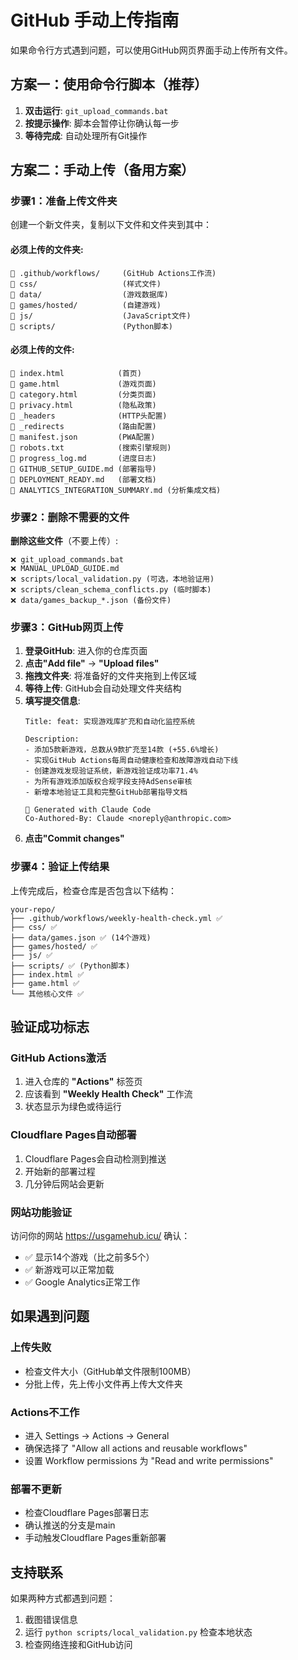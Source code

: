 # GitHub 手动上传指南

如果命令行方式遇到问题，可以使用GitHub网页界面手动上传所有文件。

## 方案一：使用命令行脚本（推荐）

1. **双击运行**: `git_upload_commands.bat`
2. **按提示操作**: 脚本会暂停让你确认每一步
3. **等待完成**: 自动处理所有Git操作

## 方案二：手动上传（备用方案）

### 步骤1：准备上传文件夹
创建一个新文件夹，复制以下文件和文件夹到其中：

#### 必须上传的文件夹:
```
📁 .github/workflows/     (GitHub Actions工作流)
📁 css/                   (样式文件)
📁 data/                  (游戏数据库)
📁 games/hosted/          (自建游戏) 
📁 js/                    (JavaScript文件)
📁 scripts/               (Python脚本)
```

#### 必须上传的文件:
```
📄 index.html            (首页)
📄 game.html             (游戏页面)
📄 category.html         (分类页面)
📄 privacy.html          (隐私政策)
📄 _headers              (HTTP头配置)
📄 _redirects            (路由配置)
📄 manifest.json         (PWA配置)
📄 robots.txt            (搜索引擎规则)
📄 progress_log.md       (进度日志)
📄 GITHUB_SETUP_GUIDE.md (部署指导)
📄 DEPLOYMENT_READY.md   (部署文档)
📄 ANALYTICS_INTEGRATION_SUMMARY.md (分析集成文档)
```

### 步骤2：删除不需要的文件
**删除这些文件**（不要上传）:
```
❌ git_upload_commands.bat
❌ MANUAL_UPLOAD_GUIDE.md  
❌ scripts/local_validation.py (可选，本地验证用)
❌ scripts/clean_schema_conflicts.py (临时脚本)
❌ data/games_backup_*.json (备份文件)
```

### 步骤3：GitHub网页上传

1. **登录GitHub**: 进入你的仓库页面
2. **点击"Add file"** → **"Upload files"**
3. **拖拽文件夹**: 将准备好的文件夹拖到上传区域
4. **等待上传**: GitHub会自动处理文件夹结构
5. **填写提交信息**:
   ```
   Title: feat: 实现游戏库扩充和自动化监控系统
   
   Description:
   - 添加5款新游戏，总数从9款扩充至14款 (+55.6%增长)  
   - 实现GitHub Actions每周自动健康检查和故障游戏自动下线
   - 创建游戏发现验证系统，新游戏验证成功率71.4%
   - 为所有游戏添加版权合规字段支持AdSense审核
   - 新增本地验证工具和完整GitHub部署指导文档
   
   🤖 Generated with Claude Code
   Co-Authored-By: Claude <noreply@anthropic.com>
   ```
6. **点击"Commit changes"**

### 步骤4：验证上传结果

上传完成后，检查仓库是否包含以下结构：
```
your-repo/
├── .github/workflows/weekly-health-check.yml ✅
├── css/ ✅
├── data/games.json ✅ (14个游戏)
├── games/hosted/ ✅
├── js/ ✅  
├── scripts/ ✅ (Python脚本)
├── index.html ✅
├── game.html ✅
└── 其他核心文件 ✅
```

## 验证成功标志

### GitHub Actions激活
1. 进入仓库的 **"Actions"** 标签页
2. 应该看到 **"Weekly Health Check"** 工作流
3. 状态显示为绿色或待运行

### Cloudflare Pages自动部署  
1. Cloudflare Pages会自动检测到推送
2. 开始新的部署过程
3. 几分钟后网站会更新

### 网站功能验证
访问你的网站 https://usgamehub.icu/ 确认：
- ✅ 显示14个游戏（比之前多5个）
- ✅ 新游戏可以正常加载
- ✅ Google Analytics正常工作

## 如果遇到问题

### 上传失败
- 检查文件大小（GitHub单文件限制100MB）
- 分批上传，先上传小文件再上传大文件夹

### Actions不工作
- 进入 Settings → Actions → General
- 确保选择了 "Allow all actions and reusable workflows"
- 设置 Workflow permissions 为 "Read and write permissions"

### 部署不更新
- 检查Cloudflare Pages部署日志
- 确认推送的分支是main
- 手动触发Cloudflare Pages重新部署

## 支持联系

如果两种方式都遇到问题：
1. 截图错误信息
2. 运行 `python scripts/local_validation.py` 检查本地状态
3. 检查网络连接和GitHub访问